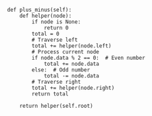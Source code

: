 
    def plus_minus(self):
        def helper(node):
            if node is None:
                return 0
            total = 0
            # Traverse left
            total += helper(node.left)
            # Process current node
            if node.data % 2 == 0:  # Even number
                total += node.data
            else:  # Odd number
                total -= node.data
            # Traverse right
            total += helper(node.right)
            return total

        return helper(self.root)